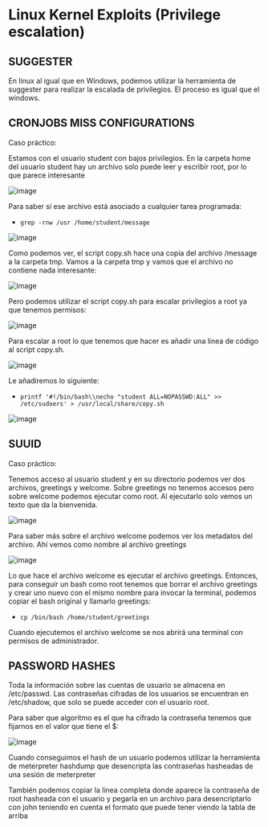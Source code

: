 <h1>Linux Kernel Exploits (Privilege escalation)</h1>

## **SUGGESTER**

En linux al igual que en Windows, podemos utilizar la herramienta de suggester para realizar la escalada de privilegios. El proceso es igual que el windows.

## **CRONJOBS MISS CONFIGURATIONS**

Caso práctico:

Estamos con el usuario student con bajos privilegios. En la carpeta home del usuario student hay un archivo solo puede leer y escribir root, por lo que parece interesante

![image](https://github.com/user-attachments/assets/f374d975-0b3f-424a-9969-c433083bf216)

Para saber si ese archivo está asociado a cualquier tarea programada:

- `grep -rnw /usr /home/student/message`

![image](https://github.com/user-attachments/assets/411e098f-0ea7-40d5-8c4a-ba11c8692473)

Como podemos ver, el script copy.sh hace una copia del archivo /message a la carpeta tmp. Vamos a la carpeta tmp y vamos que el archivo no contiene nada interesante:

![image](https://github.com/user-attachments/assets/8f79ddc5-cf8e-4c38-bd39-a3943fe55864)

Pero podemos utilizar el script copy.sh para escalar privilegios a root ya que tenemos permisos:

![image](https://github.com/user-attachments/assets/a7ce2eb3-4f01-4c96-8415-166337665d22)

Para escalar a root lo que tenemos que hacer es añadir una linea de código al script copy.sh.

![image](https://github.com/user-attachments/assets/6fa6edaa-a190-4fe3-9fb2-b6d8c9f8ace9)

Le añadiremos lo siguiente:

- `printf '#!/bin/bash\\necho "student ALL=NOPASSWD:ALL" >> /etc/sudoers' > /usr/local/share/copy.sh`

![image](https://github.com/user-attachments/assets/6e7b1bde-66db-459f-a327-cf545e0ef78d)

## **SUUID**

Caso práctico:

Tenemos acceso al usuario student y en su directorio podemos ver dos archivos, greetings y welcome. Sobre greetings no tenemos accesos pero sobre welcome podemos ejecutar como root. Al ejecutarlo solo vemos un texto que da la bienvenida.

![image](https://github.com/user-attachments/assets/38fdc237-cdd6-431c-af43-4913c6a39a8c)

Para saber más sobre el archivo welcome podemos ver los metadatos del archivo. Ahí vemos como nombre al archivo greetings

![image](https://github.com/user-attachments/assets/c35d3749-1f26-49d0-a669-b5ac44fee600)

Lo que hace el archivo welcome es ejecutar el archivo greetings. Entonces, para conseguir un bash como root tenemos que borrar el archivo greetings y crear uno nuevo con el mismo nombre para invocar la terminal, podemos copiar el bash original y llamarlo greetings:

- `cp /bin/bash /home/student/greetings`

Cuando ejecutemos el archivo welcome se nos abrirá una terminal con permisos de administrador.

## **PASSWORD HASHES**

Toda la información sobre las cuentas de usuario se almacena en /etc/passwd. Las contraseñas cifradas de los usuarios se encuentran en /etc/shadow, que solo se puede acceder con el usuario root.

Para saber que algoritmo es el que ha cifrado la contraseña tenemos que fijarnos en el valor que tiene el $:

![image](https://github.com/user-attachments/assets/c604971b-c3f8-4c7e-98ae-afd469c1b1ff)

Cuando conseguimos el hash de un usuario podemos utilizar la herramienta de meterpreter hashdump que desencripta las contraseñas hasheadas de una sesión de meterpreter

También podemos copiar la linea completa donde aparece la contraseña de root hasheada con el usuario y pegarla en un archivo para desencriptarlo con john teniendo en cuenta el formato que puede tener viendo la tabla de arriba
